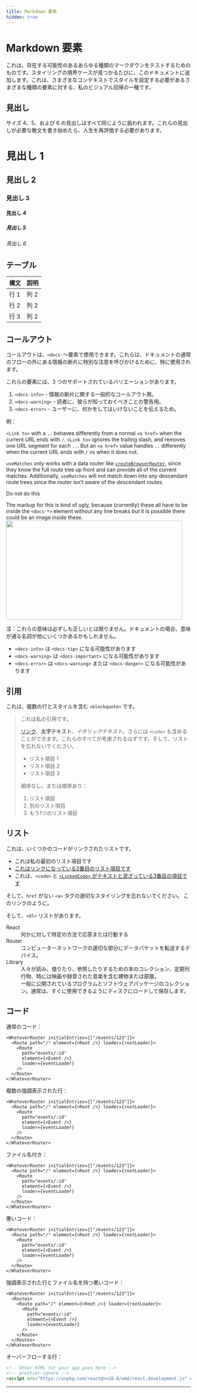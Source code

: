 ```yaml
---
title: Markdown 要素
hidden: true
---
```


# Markdown 要素

これは、存在する可能性のあるあらゆる種類のマークダウンをテストするためのものです。スタイリングの境界ケースが見つかるたびに、このドキュメントに追加します。これは、さまざまなコンテキストでスタイルを設定する必要があるさまざまな種類の要素に対する、私のビジュアル回帰の一種です。

## 見出し

サイズ 4、5、および 6 の見出しはすべて同じように扱われます。これらの見出しが必要な散文を書き始めたら、人生を再評価する必要があります。

# 見出し 1

## 見出し 2

### 見出し 3

#### 見出し 4

##### 見出し 5

###### 見出し 6

## テーブル

| 構文 | 説明 |
| ------ | ----------- |
| 行 1  | 列 2    |
| 行 2  | 列 2    |
| 行 3  | 列 2    |

## コールアウト

コールアウトは、`<docs-*>`要素で使用できます。これらは、ドキュメントの通常のフローの外にある情報の断片に特別な注意を呼びかけるために、特に使用されます。

これらの要素には、3 つのサポートされているバリエーションがあります。

1. `<docs-info>` - 情報の断片に関する一般的なコールアウト用。
2. `<docs-warning>` - 読者に、彼らが知っておくべきことの警告用。
3. `<docs-error>` - ユーザーに、何かをしてはいけないことを伝えるため。

例：

<docs-info>`<Link to>` with a `..` behaves differently from a normal `<a href>` when the current URL ends with `/`. `<Link to>` ignores the trailing slash, and removes one URL segment for each `..`. But an `<a href>` value handles `..` differently when the current URL ends with `/` vs when it does not.</docs-info>

<docs-warning>`useMatches` only works with a data router like [`createBrowserRouter`][createbrowserrouter], since they know the full route tree up front and can provide all of the current matches. Additionally, `useMatches` will not match down into any descendant route trees since the router isn't aware of the descendant routes.</docs-warning>

<docs-error>Do not do this</docs-error>

<docs-info>The markup for this is kind of ugly, because (currently) these all have to be inside the `<docs-*>` element without any line breaks _but_ it is possible there could be an image inside these. <img src="https://picsum.photos/480/270" width="480" height="270" /></docs-info>

注：これらの意味は必ずしも正しいとは限りません。ドキュメントの場合、意味が通る名詞が他にいくつかあるかもしれません。

- `<docs-info>` は `<docs-tip>` になる可能性があります
- `<docs-warning>` は `<docs-important>` になる可能性があります
- `<docs-error>` は `<docs-warning>` または `<docs-danger>` になる可能性があります

## 引用

これは、複数の行とスタイルを含む `<blockquote>` です。

> これは私の引用です。
>
> [リンク]($link)、**太字テキスト**、_イタリックテキスト_、さらには `<code>` も含めることができます。これらのすべてが考慮されるはずです。そして、リストを忘れないでください。
>
> - リスト項目 1
> - リスト項目 2
> - リスト項目 3
>
> 順序なし、または順序あり：
>
> 1. リスト項目
> 2. 別のリスト項目
> 3. もう1つのリスト項目

## リスト

これは、いくつかのコードがリンクされたリストです。

- これは私の最初のリスト項目です
- [これはリンクになっている2番目のリスト項目です][$link]
- これは、`<code>` と [`<LinkedCode>` がテキストと混ざっている3番目の項目です][$link]

そして、`href` がない `<a>` タグの適切なスタイリングを忘れないでください。 <a>このリンクのように</a>。

そして、`<dl>` リストがあります。

<dl>
  <dt>React</dt>
  <dd>何かに対して特定の方法で応答または行動する</dd>
  <dt>Router</dt>
  <dd>コンピューターネットワークの適切な部分にデータパケットを転送するデバイス。</dd>
  <dt>Library</dt>
  <dd>人々が読み、借りたり、参照したりするための本のコレクション、定期刊行物、時には映画や録音された音楽を含む建物または部屋。</dd>
  <dd>一般に公開されているプログラムとソフトウェアパッケージのコレクション。通常は、すぐに使用できるようにディスクにロードして保存します。</dd>
</dl>

## コード

通常のコード：

```tsx
<WhateverRouter initialEntries={["/events/123"]}>
  <Route path="/" element={<Root />} loader={rootLoader}>
    <Route
      path="events/:id"
      element={<Event />}
      loader={eventLoader}
    />
  </Route>
</WhateverRouter>
```

複数の強調表示された行：

```tsx lines=[1-2,5]
<WhateverRouter initialEntries={["/events/123"]}>
  <Route path="/" element={<Root />} loader={rootLoader}>
    <Route
      path="events/:id"
      element={<Event />}
      loader={eventLoader}
    />
  </Route>
</WhateverRouter>
```

ファイル名付き：

```tsx filename=src/main.jsx
<WhateverRouter initialEntries={["/events/123"]}>
  <Route path="/" element={<Root />} loader={rootLoader}>
    <Route
      path="events/:id"
      element={<Event />}
      loader={eventLoader}
    />
  </Route>
</WhateverRouter>
```

悪いコード：

```tsx bad
<WhateverRouter initialEntries={["/events/123"]}>
  <Route path="/" element={<Root />} loader={rootLoader}>
    <Route
      path="events/:id"
      element={<Event />}
      loader={eventLoader}
    />
  </Route>
</WhateverRouter>
```

強調表示された行とファイル名を持つ悪いコード：

```tsx filename=src/main.jsx bad lines=[2-5]
<WhateverRouter initialEntries={["/events/123"]}>
  <Routes>
    <Route path="/" element={<Root />} loader={rootLoader}>
      <Route
        path="events/:id"
        element={<Event />}
        loader={eventLoader}
      />
    </Route>
  </Routes>
</WhateverRouter>
```

オーバーフローする行：

```html
<!-- Other HTML for your app goes here -->
<!-- prettier-ignore -->
<script src="https://unpkg.com/react@>=16.8/umd/react.development.js" crossorigin></script>
```

---

[$link]: https://www.youtube.com/watch?v=dQw4w9WgXcQ
[createbrowserrouter]: ./routers/create-browser-router




